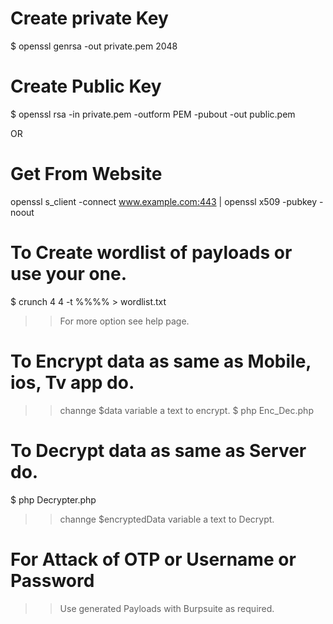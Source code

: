 # Create private Key
$ openssl genrsa -out private.pem 2048

# Create Public Key
$ openssl rsa -in private.pem -outform PEM -pubout -out public.pem

OR

# Get From Website

openssl s_client -connect www.example.com:443 | openssl x509 -pubkey -noout

# To Create wordlist of payloads or use your one.
$ crunch  4 4  -t %%%%   > wordlist.txt 

>> For more option see help page.

# To Encrypt data as same as Mobile, ios, Tv app do.
>> channge $data variable a text to encrypt.
$ php Enc_Dec.php

# To Decrypt data as same as Server do.
$ php Decrypter.php 
>> channge  $encryptedData variable a text to Decrypt.


# For Attack of OTP or Username or Password 
>> Use generated Payloads with Burpsuite as required.





